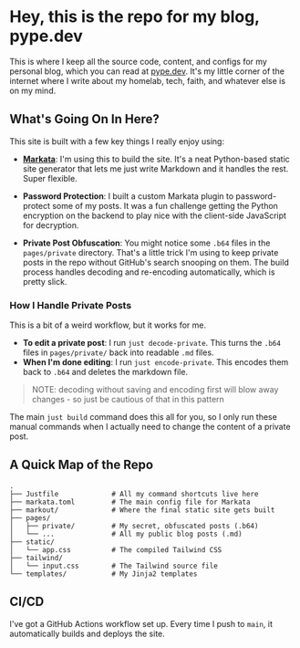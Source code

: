 # Hey, this is the repo for my blog, pype.dev

This is where I keep all the source code, content, and configs for my personal blog, which you can read at [pype.dev](https://pype.dev). It's my little corner of the internet where I write about my homelab, tech, faith, and whatever else is on my mind.

## What's Going On In Here?

This site is built with a few key things I really enjoy using:

-   **[Markata](https://markata.dev/)**: I'm using this to build the site. It's a neat Python-based static site generator that lets me just write Markdown and it handles the rest. Super flexible.

-   **Password Protection**: I built a custom Markata plugin to password-protect some of my posts. It was a fun challenge getting the Python encryption on the backend to play nice with the client-side JavaScript for decryption.

-   **Private Post Obfuscation**: You might notice some `.b64` files in the `pages/private` directory. That's a little trick I'm using to keep private posts in the repo without GitHub's search snooping on them. The build process handles decoding and re-encoding automatically, which is pretty slick.

### How I Handle Private Posts

This is a bit of a weird workflow, but it works for me.

-   **To edit a private post**: I run `just decode-private`. This turns the `.b64` files in `pages/private/` back into readable `.md` files.
-   **When I'm done editing**: I run `just encode-private`. This encodes them back to `.b64` and deletes the markdown file.

> NOTE: decoding without saving and encoding first will blow away changes - so just be cautious of that in this pattern

The main `just build` command does this all for you, so I only run these manual commands when I actually need to change the content of a private post.

## A Quick Map of the Repo

```
.
├── Justfile             # All my command shortcuts live here
├── markata.toml         # The main config file for Markata
├── markout/             # Where the final static site gets built
├── pages/
│   ├── private/         # My secret, obfuscated posts (.b64)
│   └── ...              # All my public blog posts (.md)
├── static/
│   └── app.css          # The compiled Tailwind CSS
├── tailwind/
│   └── input.css        # The Tailwind source file
└── templates/           # My Jinja2 templates
```

## CI/CD

I've got a GitHub Actions workflow set up. Every time I push to `main`, it automatically builds and deploys the site. 
